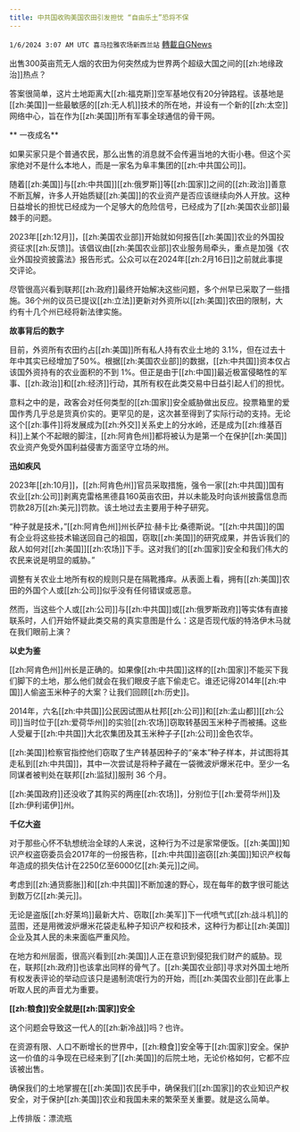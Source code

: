 ```yaml
---
title: 中共国收购美国农田引发担忧 “自由乐土”恐将不保
---
```

`1/6/2024 3:07 AM UTC 喜马拉雅农场新西兰站` [轉載自GNews](https://gnews.org/articles/2189599)

出售300英亩荒无人烟的农田为何突然成为世界两个超级大国之间的[[zh:地缘政治]]热点？ 

答案很简单，这片土地距离大[[zh:福克斯]]空军基地仅有20分钟路程。该基地是[[zh:美国]]一些最敏感的[[zh:无人机]]技术的所在地，并设有一个新的[[zh:太空]]网络中心，旨在作为[[zh:美国]]所有军事全球通信的骨干网。

** 一夜成名**

如果买家只是个普通农民，那么出售的消息就不会传遍当地的大街小巷。但这个买家绝对不是什么本地人，而是一家名为阜丰集团的[[zh:中共国公司]]。

随着[[zh:美国]]与[[zh:中共国]][[zh:俄罗斯]]等[[zh:国家]]之间的[[zh:政治]]善意不断瓦解，许多人开始质疑[[zh:美国]]的农业资产是否应该继续向外人开放。这种日益增长的担忧已经成为一个足够大的危险信号，已经成为了[[zh:美国农业部]]最棘手的问题。

2023年[[zh:12月]]，[[zh:美国农业部]]开始就如何报告[[zh:美国]]农业的外国投资征求[[zh:反馈]]。该倡议由[[zh:美国农业部]]农业服务局牵头，重点是加强《农业外国投资披露法》报告形式。公众可以在2024年[[zh:2月16日]]之前就此事提交评论。

尽管很高兴看到联邦[[zh:政府]]最终开始解决这些问题，多个州早已采取了一些措施。36个州的议员已提议[[zh:立法]]更新对外资所以[[zh:美国]]农田的限制，大约有十几个州已经将新法律实施。

 **故事背后的数字**

目前，外资所有农田约占[[zh:美国]]所有私人持有农业土地的 3.1%，但在过去十年中其实已经增加了50%。根据[[zh:美国农业部]]的数据，[[zh:中共国]]资本仅占该国外资持有的农业面积的不到 1%。但正是由于[[zh:中国]]最近极富侵略性的军事、[[zh:政治]]和[[zh:经济]]行动，其所有权在此类交易中日益引起人们的担忧。

意料之中的是，政客会对任何类型的[[zh:国家]]安全威胁做出反应。投票箱里的爱国作秀几乎总是货真价实的。更罕见的是，这次甚至得到了实际行动的支持。无论这个[[zh:事件]]将发展成为[[zh:外交]]关系史上的分水岭，还是成为[[zh:维基百科]]上某个不起眼的脚注，[[zh:阿肯色州]]都将被认为是第一个在保护[[zh:美国]]农业资产免受外国利益侵害方面坚守立场的州。

**迅如疾风**

2023年[[zh:10月]]，[[zh:阿肯色州]]官员采取措施，强令一家[[zh:中共国]]国有农业[[zh:公司]]剥离克雷格黑德县160英亩农田，并以未能及时向该州披露信息而罚款28万[[zh:美元]]罚款。该土地过去主要用于种子研究。

“种子就是技术，”[[zh:阿肯色州]]州长萨拉·赫卡比·桑德斯说。“[[zh:中共国]]的国有企业将这些技术输送回自己的祖国，窃取[[zh:美国]]的研究成果，并告诉我们的敌人如何对[[zh:美国]][[zh:农场]]下手。这对我们的[[zh:国家]]安全和我们伟大的农民来说是明显的威胁。”

调整有关农业土地所有权的规则只是在隔靴搔痒。从表面上看，拥有[[zh:美国]]农田的外国个人或[[zh:公司]]似乎没有任何错误或恶意。

然而，当这些个人或[[zh:公司]]与[[zh:中共国]]或[[zh:俄罗斯政府]]等实体有直接联系时，人们开始怀疑此类交易的真实意图是什么：这是否现代版的特洛伊木马就在我们眼前上演？ 

 **以史为鉴**

[[zh:阿肯色州]]州长是正确的。如果像[[zh:中共国]]这样的[[zh:国家]]不能买下我们脚下的土地，那么他们就会在我们眼皮子底下偷走它。谁还记得2014年[[zh:中国]]人偷盗玉米种子的大案？让我们回顾[[zh:历史]]。

2014年，六名[[zh:中共国]]公民因试图从杜邦[[zh:公司]]和[[zh:孟山都]][[zh:公司]]当时位于[[zh:爱荷华州]]的实验[[zh:农场]]窃取转基因玉米种子而被捕。这些人受雇于[[zh:中共国]]大北农集团及其玉米种子子[[zh:公司]]金色农华。 

[[zh:美国]]检察官指控他们窃取了生产转基因种子的“亲本”种子样本，并试图将其走私到[[zh:中共国]]，其中一次尝试是将种子藏在一袋微波炉爆米花中。至少一名同谋者被判处在联邦[[zh:监狱]]服刑 36 个月。

[[zh:美国政府]]还没收了其购买的两座[[zh:农场]]，分别位于[[zh:爱荷华州]]及[[zh:伊利诺伊]]州。

 **千亿大盗**

对于那些心怀不轨想统治全球的人来说，这种行为不过是家常便饭。[[zh:美国]]知识产权盗窃委员会2017年的一份报告称，[[zh:中共国]]盗窃[[zh:美国]]知识产权每年造成的损失估计在2250亿至6000亿[[zh:美元]]之间。

考虑到[[zh:通货膨胀]]和[[zh:中共国]]不断加速的野心，现在每年的数字很可能达到数万亿[[zh:美元]]。

无论是盗版[[zh:好莱坞]]最新大片、窃取[[zh:美军]]下一代喷气式[[zh:战斗机]]的蓝图，还是用微波炉爆米花袋走私种子知识产权和技术，这种行为都让[[zh:美国]]企业及其人民的未来面临严重风险。

在地方和州层面，很高兴看到[[zh:美国]]人正在意识到侵犯我们财产的威胁。现在，联邦[[zh:政府]]也该拿出同样的骨气了。[[zh:美国农业部]]寻求对外国土地所有权发表评论的举动应该只是遏制流氓行为的开始，而[[zh:美国农业部]]在此事上听取人民的声音尤为重要。

**[[zh:粮食]]安全就是[[zh:国家]]安全**

这个问题会导致这一代人的[[zh:新冷战]]吗？也许。

在资源有限、人口不断增长的世界中，[[zh:粮食]]安全等于[[zh:国家]]安全。保护这一价值的斗争现在已经来到了[[zh:美国]]的后院土地，无论价格如何，它都不应该被出售。

确保我们的土地掌握在[[zh:美国]]农民手中，确保我们[[zh:国家]]的农业知识产权安全，对于保护[[zh:美国]]农业和我国未来的繁荣至关重要。就是这么简单。

上传排版：漂流瓶
